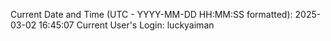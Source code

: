 Current Date and Time (UTC - YYYY-MM-DD HH:MM:SS formatted): 2025-03-02 16:45:07
Current User's Login: luckyaiman
